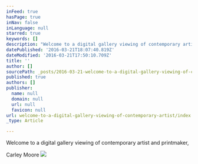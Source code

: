 ```yaml
---
inFeed: true
hasPage: true
inNav: false
inLanguage: null
starred: true
keywords: []
description: "Welcome to a digital gallery viewing of contemporary artist and printmaker,\_"
datePublished: '2016-03-21T18:07:40.819Z'
dateModified: '2016-03-21T17:50:10.709Z'
title: ''
author: []
sourcePath: _posts/2016-03-21-welcome-to-a-digital-gallery-viewing-of-contemporary-artist.md
published: true
authors: []
publisher:
  name: null
  domain: null
  url: null
  favicon: null
url: welcome-to-a-digital-gallery-viewing-of-contemporary-artist/index.html
_type: Article

---
```

Welcome to a digital gallery viewing of contemporary artist and printmaker, 

Carley Moore
![](https://the-grid-user-content.s3-us-west-2.amazonaws.com/599ba959-9b27-43fb-bf06-d5099388f17c.jpg)